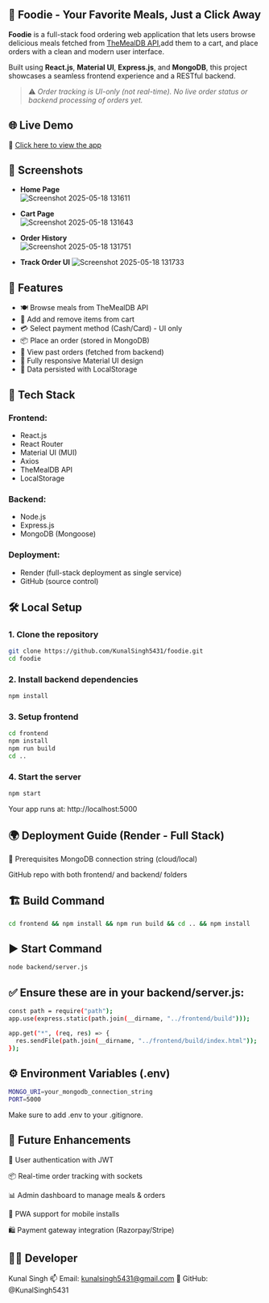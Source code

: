 ## 🍕 Foodie - Your Favorite Meals, Just a Click Away

**Foodie** is a full-stack food ordering web application that lets users browse delicious meals fetched from [TheMealDB API](https://www.themealdb.com/),add them to a cart, and place orders with a clean and modern user interface. 

Built using **React.js**, **Material UI**, **Express.js**, and **MongoDB**, this project showcases a seamless frontend experience and a RESTful backend.

> ⚠️ *Order tracking is UI-only (not real-time). No live order status or backend processing of orders yet.*


## 🌐 Live Demo

🔗 [Click here to view the app](https://foodie-8h1h.onrender.com)

## 📸 Screenshots

- **Home Page**  
  ![Screenshot 2025-05-18 131611](https://github.com/user-attachments/assets/da5356ad-fc2e-4993-ac0e-eace988fcd82)

- **Cart Page**  
  ![Screenshot 2025-05-18 131643](https://github.com/user-attachments/assets/a904d56f-fde9-4e1b-bd8a-d6ccdf8992ae)

- **Order History**  
![Screenshot 2025-05-18 131751](https://github.com/user-attachments/assets/a71afb7c-82cf-4525-bdcf-af34077cd794)

- **Track Order UI**
![Screenshot 2025-05-18 131733](https://github.com/user-attachments/assets/8cc44ca7-7bfb-4c52-b74f-0fd557cae883)


## 🚀 Features

- 🍽️ Browse meals from TheMealDB API
- 🛒 Add and remove items from cart
- 💳 Select payment method (Cash/Card) - UI only
- 📦 Place an order (stored in MongoDB)
- 🧾 View past orders (fetched from backend)
- 🎨 Fully responsive Material UI design
- 💾 Data persisted with LocalStorage

## 🧰 Tech Stack

### Frontend:
- React.js
- React Router
- Material UI (MUI)
- Axios
- TheMealDB API
- LocalStorage

### Backend:
- Node.js
- Express.js
- MongoDB (Mongoose)

### Deployment:
- Render (full-stack deployment as single service)
- GitHub (source control)

## 🛠️ Local Setup

### 1. Clone the repository

```bash
git clone https://github.com/KunalSingh5431/foodie.git
cd foodie
```

### 2. Install backend dependencies
``` bash
npm install
```

### 3. Setup frontend
``` bash
cd frontend
npm install
npm run build
cd ..
```
### 4. Start the server
``` bash
npm start
```

Your app runs at: http://localhost:5000

## 🌍 Deployment Guide (Render - Full Stack)
🧾 Prerequisites
MongoDB connection string (cloud/local)

GitHub repo with both frontend/ and backend/ folders

## 🏗️ Build Command
``` bash
cd frontend && npm install && npm run build && cd .. && npm install
```
## ▶️ Start Command
``` bash
node backend/server.js
```
## ✅ Ensure these are in your backend/server.js:
``` bash
const path = require("path");
app.use(express.static(path.join(__dirname, "../frontend/build")));

app.get("*", (req, res) => {
  res.sendFile(path.join(__dirname, "../frontend/build/index.html"));
});
```
## ⚙️ Environment Variables (.env)
``` bash
MONGO_URI=your_mongodb_connection_string
PORT=5000
```

Make sure to add .env to your .gitignore.

## 🧠 Future Enhancements
🔐 User authentication with JWT

📦 Real-time order tracking with sockets

📊 Admin dashboard to manage meals & orders

📱 PWA support for mobile installs

🛍️ Payment gateway integration (Razorpay/Stripe)

## 👨‍💻 Developer
Kunal Singh
📫 Email: kunalsingh5431@gmail.com
🔗 GitHub: @KunalSingh5431
